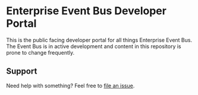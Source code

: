 # Enterprise Event Bus Developer Portal
This is the public facing developer portal for all things Enterprise Event Bus. The Event Bus is in active development and content in this repository is prone to change frequently. 

## Support
Need help with something? Feel free to [file an issue](https://github.com/department-of-veterans-affairs/ves-event-bus-developer-portal/issues). 
